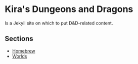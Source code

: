 # Kira's Dungeons and Dragons

Is a Jekyll site on which to put D&D-related content.

## Sections

- [Homebrew](https://kira-hudson.github.io/dnd/homebrew/)
- [Worlds](https://kira-hudson.github.io/dnd/worlds/)
